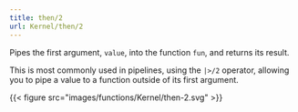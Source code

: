 ```yaml
---
title: then/2
url: Kernel/then/2
---
```


Pipes the first argument, `value`, into the function `fun`, and returns its result.

This is most commonly used in pipelines, using the `|>/2` operator, allowing you to pipe a value to a function outside of its first argument.

{{< figure src="images/functions/Kernel/then-2.svg" >}}

